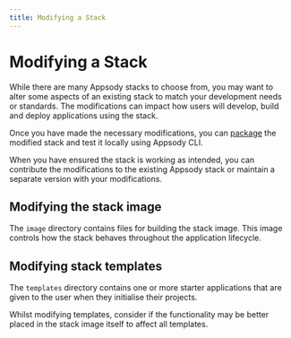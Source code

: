 ```yaml
---
title: Modifying a Stack
---
```


# Modifying a Stack

While there are many Appsody stacks to choose from, you may want to alter some aspects of an existing stack to match your development needs or standards. The modifications can impact how users will develop, build and deploy applications using the stack.

Once you have made the necessary modifications, you can [package](/content/docs/stacks/package.md) the modified stack and test it locally using Appsody CLI.

When you have ensured the stack is working as intended, you can contribute the modifications to the existing Appsody stack or maintain a separate version with your modifications.


## Modifying the stack image
The `image` directory contains files for building the stack image. This image controls how the stack behaves throughout the application lifecycle.


## Modifying stack templates
The `templates` directory contains one or more starter applications that are given to the user when they initialise their projects. 

Whilst modifying templates, consider if the functionality may be better placed in the stack image itself to affect all templates.
